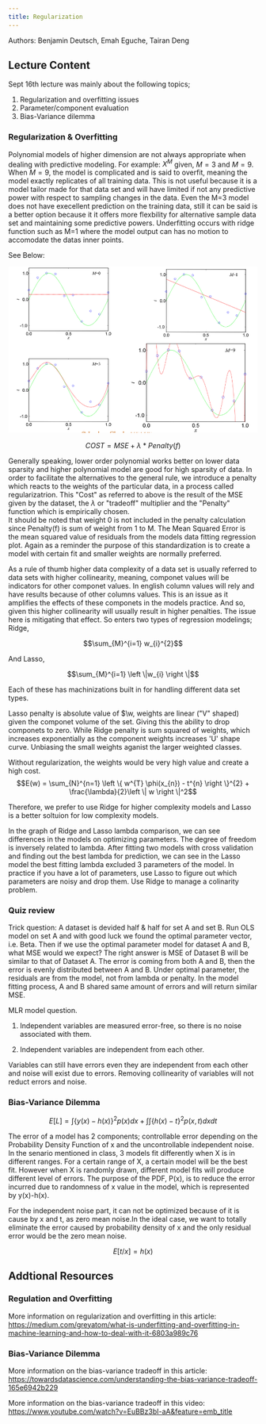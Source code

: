 ```yaml
---
title: Regularization
---
```

Authors: Benjamin Deutsch, Emah Eguche, Tairan Deng 

## Lecture Content

Sept 16th lecture was mainly about the following topics;

1. Regularization and overfitting issues
2. Parameter/component evaluation
3. Bias-Variance dilemma

### Regularization & Overfitting

Polynomial models of higher dimension are not always appropriate when dealing with predictive modeling. For example: $X^{M}$ given, $M=3$ and $M=9$. When $M=9$, the model is complicated and is said to overfit, meaning the model exactly replicates of all training data. This is not useful because it is a model tailor made for that data set and will have limited if not any predictive power with respect to sampling changes in the data.  Even the M=3 model does not have execellent prediction on the training data, still it can be said is a better option because it  it offers more flexbility for alternative sample data set and maintaining some predictive powers. Underfitting occurs with ridge function such as M=1 where the model output can has no motion to accomodate the datas inner points. 

See Below:

![alt text](one.png "Overfitting")

$$ COST = MSE + \lambda * Penalty(f) $$


Generally speaking, lower order polynomial works better on lower data sparsity and higher polynomial model are good for high sparsity of data. In order to facilitate the alternatives to the general rule, we introduce a penalty which reacts to the weights of the particular data, in a process called regularizatrion. This "Cost" as referred to above is the result of the MSE given by the dataset, the $\lambda$ or "tradeoff" multiplier and the "Penalty" function which is empirically chosen.    
It should be noted that weight 0 is not included in the penalty calculation since Penalty(f) is sum of weight from 1 to M. The Mean Squared Error is the mean squared value of residuals from the models data fitting regression plot. Again as a reminder the purpose of this standardization is to create a model with certain fit and smaller weights are normally preferred.

As a rule of thumb higher data complexity of a data set is usually referred to data sets with higher collinearity, meaning, componet values will be indicators for other componet values. In english column values will rely and have results because of other columns values. This is an issue as it amplifies the effects of these componets in the models practice. And so, given this higher collinearity will usually result in higher penalties. The issue here is mitigating that effect. So enters two types of regression modelings; Ridge,

$$\sum_{M}^{i=1} w_{i}^{2}$$

And Lasso,

$$\sum_{M}^{i=1} \left \|w_{i} \right \|$$

Each of these has machinizations built in for handling different data set types. 

Lasso penalty is absolute value of $\w, weights are linear ("V" shaped) given the componet volume of the set. Giving this the ability to drop componets to zero. While Ridge penalty is sum squared of weights, which increases exponentially as the component weights increases  'U' shape curve. Unbiasing the small weights aganist the larger weighted classes.

Without regularization, the weights would be very high value and create a high cost.
$$E(w) = \sum_{N}^{n=1} \left \{ w^{T} \phi(x_{n}) - t^{n} \right \}^{2} + \frac{\lambda}{2}\left \| w \right \|^2$$

Therefore, we prefer to use Ridge for higher complexity models and Lasso is a better soltuion for low complexity models.

In the graph of Ridge and Lasso lambda comparison, we can see differences in the models on optimizing parameters. The degree of freedom is inversely related to lambda. After fitting two models with cross validation and finding out the best lambda for prediction, we can see in the Lasso model the best fitting lambda excluded 3 parameters of the model. In practice if you have a lot of parameters, use Lasso to figure out which parameters are noisy and drop them. Use Ridge to manage a colinarity problem.

### Quiz review
Trick question: A dataset is devided half & half for set A and set B. Run OLS model on set A and with good luck we found the optimal parameter vector, i.e. Beta. Then if we use the optimal parameter model for dataset A and B, what MSE would we expect? The right answer is MSE of Dataset B will be similar to that of Dataset A. The error is coming from both A and B, then the error is evenly distributed between A and B. Under optimal parameter, the residuals are from the model, not from lambda or penalty. In the model fitting process, A and B shared same amount of errors and will return similar MSE.

MLR model question.

1. Independent variables are measured error-free, so there is no noise associated with them.

2. Independent variables are independent from each other. 

Variables can still have errors even they are independent from each other and noise will exist due to errors. Removing collinearity of variables will not reduct errors and noise.

### Bias-Variance Dilemma
$$E[L] = \int \left \{ y(x) - h(x) \right \}^2 p(x)dx + \int \int \left \{  h(x)- t \right \}^2 p(x,t)dx dt$$

The error of a model has 2 components; controllable error depending on the Probability Density Function of x and the uncontrollable independent noise. In the senario mentioned in class, 3 models fit differently when X is in different ranges. For a certain range of X, a certain model will be the best fit. However when X is randomly drawn, different model fits will produce different level of errors. The purpose of the PDF, P(x), is to reduce the error incurred due to randomness of x value in the model, which is represented by y(x)-h(x).

For the independent noise part, it can not be optimized because of it is cause by x and t, as zero mean noise.In the ideal case, we want to totally eliminate the error caused by probability density of x and the only residual error would be the zero mean noise.

$$E[t/x]=h(x)$$

## Addtional Resources

### Regulation and Overfitting

More information on regularization and overfitting in this article: https://medium.com/greyatom/what-is-underfitting-and-overfitting-in-machine-learning-and-how-to-deal-with-it-6803a989c76

### Bias-Variance Dilemma

More information on the bias-variance tradeoff in this article: https://towardsdatascience.com/understanding-the-bias-variance-tradeoff-165e6942b229

More information on the bias-variance tradeoff in this video: https://www.youtube.com/watch?v=EuBBz3bI-aA&feature=emb_title
